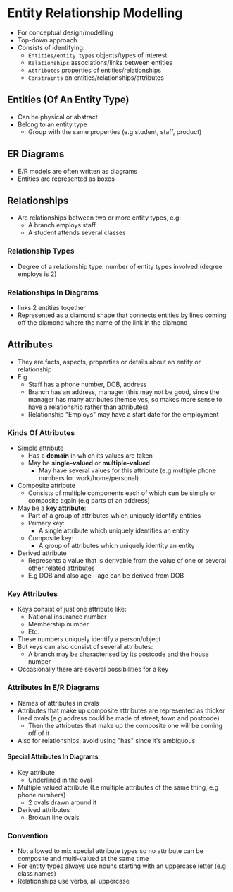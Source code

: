 # Entity Relationship Modelling

- For conceptual design/modelling
- Top-down approach
- Consists of identifying:
  - `Entities/entity types` objects/types of interest
  - `Relationships` associations/links between entities
  - `Attributes` properties of entities/relationships
  - `Constraints` on entities/relationships/attributes

## Entities (Of An Entity Type)

- Can be physical or abstract
- Belong to an entity type
  - Group with the same properties (e.g student, staff, product)

## ER Diagrams

- E/R models are often written as diagrams
- Entities are represented as boxes

## Relationships

- Are relationships between two or more entity types, e.g:
  - A branch employs staff
  - A student attends several classes

### Relationship Types

- Degree of a relationship type: number of entity types involved (degree employs is 2)

### Relationships In Diagrams

- links 2 entities together
- Represented as a diamond shape that connects entities by lines coming off the diamond where the name of the link in the diamond

## Attributes

- They are facts, aspects, properties or details about an entity or relationship
- E.g
  - Staff has a phone number, DOB, address
  - Branch has an address, manager (this may not be good, since the manager has many attributes themselves, so makes more sense to have a relationship rather than attributes)
  - Relationship "Employs" may have a start date for the employment

### Kinds Of Attributes

- Simple attribute
  - Has a **domain** in which its values are taken
  - May be **single-valued** or **multiple-valued**
    - May have several values for this attribute (e.g multiple phone numbers for work/home/personal)
- Composite attribute
  - Consists of multiple components each of which can be simple or composite again (e.g parts of an address)
- May be a **key attribute**:
  - Part of a group of attributes which uniquely identify entities
  - Primary key:
    - A single attribute which uniquely identifies an entity
  - Composite key:
    - A group of attributes which uniquely identity an entity
- Derived attribute
  - Represents a value that is derivable from the value of one or several other related attributes
  - E.g DOB and also age - age can be derived from DOB

### Key Attributes

- Keys consist of just one attribute like:
  - National insurance number
  - Membership number
  - Etc.
- These numbers uniquely identify a person/object
- But keys can also consist of several attributes:
  - A branch may be characterised by its postcode and the house number
- Occasionally there are several possibilities for a key

### Attributes In E/R Diagrams

- Names of attributes in ovals
- Attributes that make up composite attributes are represented as thicker lined ovals (e.g address could be made of street, town and postcode)
  - Then the attributes that make up the composite one will be coming off of it
- Also for relationships, avoid using "has" since it's ambiguous

#### Special Attributes In Diagrams

- Key attribute
  - Underlined in the oval
- Multiple valued attribute (I.e multiple attributes of the same thing, e.g phone numbers)
  - 2 ovals drawn around it
- Derived attributes
  - Brokwn line ovals

### Convention

- Not allowed to mix special attribute types so no attribute can be composite and multi-valued at the same time
- For entity types always use nouns starting with an uppercase letter (e.g class names)
- Relationships use verbs, all uppercase

